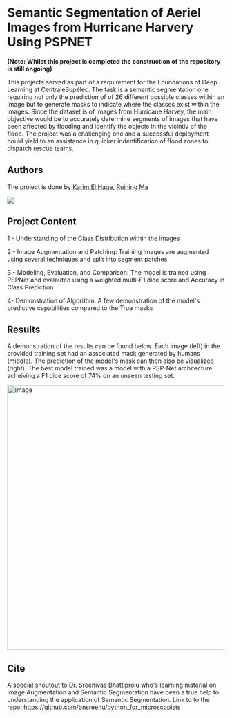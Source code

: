 # Semantic Segmentation of Aeriel Images from Hurricane Harvery Using PSPNET

**(Note: Whilst this project is completed the construction of the repository is still ongoing)**

This projects served as part of a requirement for the Foundations of Deep Learning at CentraleSupélec. The task is a semantic segmentation one requiring not only the prediction of of 26 different possible classes within an image but to generate masks to indicate where the classes exist within the images. Since the dataset is of images from Hurricane Harvey, the main objective would be to accurately determine segments of images that have been affected by flooding and identify the objects in the vicintiy of the flood. The project was a challenging one and a successful deployment could yield to an assistance in quicker indentification of flood zones to dispatch rescue teams.

## Authors
The project is done by [Karim El Hage](https://github.com/karimelhage), [Ruining Ma](https://github.com/data-rk)

<a href = "https://github.com/karimelhage/Semantic-Segmentation-Aerial-Imagery-Using-PSPNet-UNet
/graphs/contributors">
  <img src = "https://contrib.rocks/image?repo = karimelhage/Semantic-Segmentation-Aerial-Imagery-Using-PSPNet-UNet"/>
</a>


## Project Content
1 - Understanding of the Class Distribution within the images

2 - Image Augmentation and Patching: Training Images are augmented using several techniques and split into segment patches

3 - Modeling, Evaluation, and Comparison: The model is trained using PSPNet and evalauted using a weighted multi-F1 dice score and Accuracy in Class Prediction

4- Demonstration of Algorithm: A few demonstration of the model's predictive capabilities compared to the True masks

## Results
A demonstration of the results can be found below. Each image (left) in the provided training set had an associated mask generated by humans (middle). The prediction of the model's mask can then also be visualized (right). The best model trained was a model with a PSP-Net architecture acheiving a F1 dice score of 74% on an unseen testing set.

<img width="612" alt="image" src="https://user-images.githubusercontent.com/127489117/232487518-7f7fac2d-f231-4d30-b4fb-a2616b80f945.png">



## Cite
A special shoutout to Dr. Sreenivas Bhattiprolu who's learning material on Image Augmentation and Semantic Segmentation have been a true help to understanding the application of Semantic Segmentation. Link to to the repo: https://github.com/bnsreenu/python_for_microscopists

